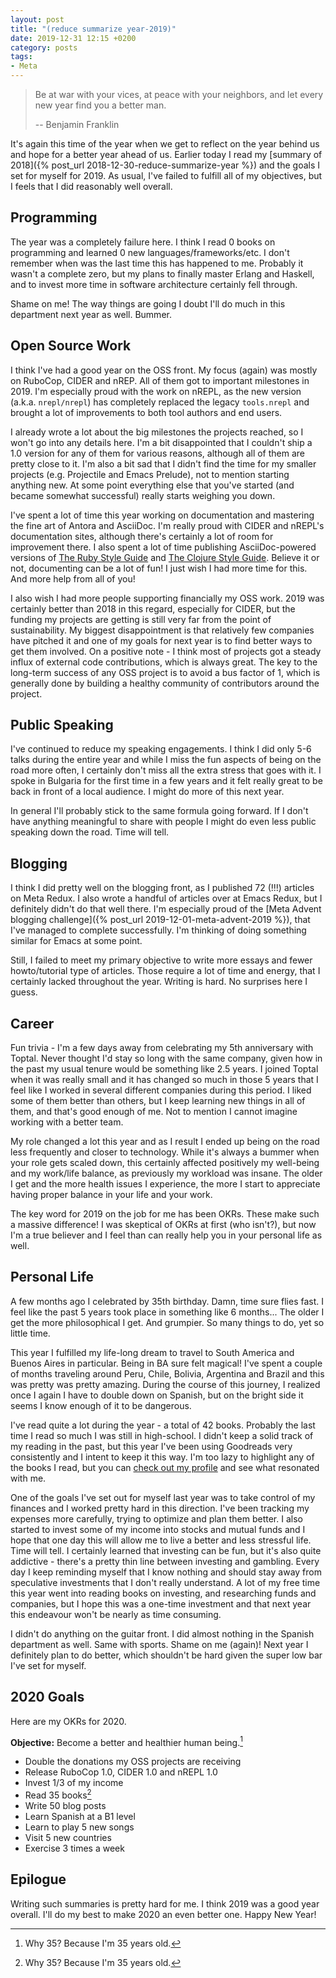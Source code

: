 ```yaml
---
layout: post
title: "(reduce summarize year-2019)"
date: 2019-12-31 12:15 +0200
category: posts
tags:
- Meta
---
```


> Be at war with your vices, at peace with your neighbors, and let every new year find you a better man.
>
> -- Benjamin Franklin

It's again this time of the year when we get to reflect on the year behind us and
hope for a better year ahead of us. Earlier today I read my [summary of 2018]({% post_url 2018-12-30-reduce-summarize-year %})
and the goals I set for myself for 2019. As usual, I've failed to fulfill all of my objectives, but I feels that I did reasonably
well overall.

<!--more-->

## Programming

The year was a completely failure here. I think I read 0 books on programming and learned 0 new languages/frameworks/etc.
I don't remember when was the last time this has happened to me. Probably it wasn't a complete zero, but my plans to finally
master Erlang and Haskell, and to invest more time in software architecture certainly fell through.

Shame on me! The way things are going I doubt I'll do much in this department next year as well. Bummer.

## Open Source Work

I think I've had a good year on the OSS front. My focus (again) was mostly on
RuboCop, CIDER and nREP. All of them got to important milestones in 2019. I'm
especially proud with the work on nREPL, as the new version
(a.k.a. `nrepl/nrepl`) has completely replaced the legacy `tools.nrepl` and
brought a lot of improvements to both tool authors and end users.

I already wrote a lot about the big milestones the projects reached, so I won't go into any details here. I'm
a bit disappointed that I couldn't ship a 1.0 version for any of them for various reasons, although all of them are
pretty close to it. I'm also a bit sad that I didn't find the time for my smaller projects (e.g. Projectile and Emacs Prelude),
not to mention starting anything new. At some point everything else that you've started (and became somewhat successful) really
starts weighing you down.

I've spent a lot of time this year working on documentation and mastering the fine art of Antora and AsciiDoc. I'm really proud with
CIDER and nREPL's documentation sites, although there's certainly a lot of room for improvement there. I also
spent a lot of time publishing AsciiDoc-powered versions of [The Ruby Style Guide](https://rubystyle.guide/) and [The Clojure Style Guide](https://guide.clojure.style/). Believe it or not, documenting can be a lot of fun! I just wish I had more time for this.
And more help from all of you!

I also wish I had more people supporting financially my OSS work. 2019 was certainly better than 2018 in this regard, especially for CIDER,
but the funding my projects are getting is still very far from the point of sustainability. My biggest disappointment is that relatively
few companies have pitched it and one of my goals for next year is to find better ways to get them involved.
On a positive note - I think most of projects got a steady influx of external code contributions, which is always great.
The key to the long-term success of any OSS project is to avoid a bus factor of 1, which is generally done by building
a healthy community of contributors around the project.

## Public Speaking

I've continued to reduce my speaking engagements. I think I did only 5-6 talks during the entire year and while I miss
the fun aspects of being on the road more often, I certainly don't miss all the extra stress that goes with it. I spoke
in Bulgaria for the first time in a few years and it felt really great to be back in front of a local audience. I might
do more of this next year.

In general I'll probably stick to the same formula going forward. If I don't have anything meaningful to share with people
I might do even less public speaking down the road. Time will tell.

## Blogging

I think I did pretty well on the blogging front, as I published 72 (!!!) articles on Meta Redux. I also wrote a handful of
articles over at Emacs Redux, but I definitely didn't do that well there. I'm especially proud of the [Meta Advent blogging
challenge]({% post_url 2019-12-01-meta-advent-2019 %}), that I've managed to complete successfully.
I'm thinking of doing something similar for Emacs at some point.

Still, I failed to meet my primary objective to write more essays and fewer howto/tutorial type of articles. Those require
a lot of time and energy, that I certainly lacked throughout the year. Writing is hard. No surprises here I guess.

## Career

Fun trivia - I'm a few days away from celebrating my 5th anniversary with Toptal. Never thought I'd stay so long with the
same company, given how in the past my usual tenure would be something like 2.5 years. I joined Toptal when it was
really small and it has changed so much in those 5 years that I feel like I worked in several different companies during
this period. I liked some of them better than others, but I keep learning new things in all of them, and that's good enough of me.
Not to mention I cannot imagine working with a better team.

My role changed a lot this year and as I result I ended up being on the road less frequently and closer to technology.
While it's always a bummer when your role gets scaled down, this certainly affected positively my well-being and my
work/life balance, as previously my workload was insane. The older I get and the more health issues I experience,
the more I start to appreciate having proper balance in your life and your work.

The key word for 2019 on the job for
me has been OKRs. These make such a massive difference! I was skeptical of OKRs at first (who isn't?), but
now I'm a true believer and I feel than can really help you in your personal life as well.

## Personal Life

A few months ago I celebrated by 35th birthday. Damn, time sure flies fast.
I feel like the past 5 years took place in something like 6 months...
The older I get the more philosophical I get. And grumpier. So many things to do, yet
so little time.

This year I fulfilled my life-long dream to travel to South America and Buenos
Aires in particular.  Being in BA sure felt magical! I've spent a couple of
months traveling around Peru, Chile, Bolivia, Argentina and Brazil and this was
pretty was pretty amazing. During the course of this journey, I realized once I again I have
to double down on Spanish, but on the bright side it seems I know enough of it
to be dangerous.

I've read quite a lot during the year - a total of 42 books. Probably the last
time I read so much I was still in high-school.  I didn't keep a solid track of
my reading in the past, but this year I've been using Goodreads very
consistently and I intent to keep it this way. I'm too lazy to highlight any of
the books I read, but you can [check out my
profile](https://www.goodreads.com/user/year_in_books/2019/7809721) and see what
resonated with me.

One of the goals I've set out for myself last year was to take control of my
finances and I worked pretty hard in this direction.  I've been tracking my
expenses more carefully, trying to optimize and plan them better. I also started
to invest some of my income into stocks and mutual funds and I hope that one day
this will allow me to live a better and less stressful life. Time will tell. I
certainly learned that investing can be fun, but it's also quite addictive -
there's a pretty thin line between investing and gambling. Every day I keep
reminding myself that I know nothing and should stay away from speculative
investments that I don't really understand. A lot of my free time this year went
into reading books on investing, and researching funds and companies, but I hope
this was a one-time investment and that next year this endeavour won't be nearly
as time consuming.

I didn't do anything on the guitar front. I did almost nothing in the Spanish department as well. Same with sports.
Shame on me (again)! Next year I definitely plan to do better, which shouldn't be hard given the super low bar I've set for myself.

## 2020 Goals

Here are my OKRs for 2020.

**Objective:** Become a better and healthier human being.[^2]

* Double the donations my OSS projects are receiving
* Release RuboCop 1.0, CIDER 1.0 and nREPL 1.0
* Invest 1/3 of my income
* Read 35 books[^2]
* Write 50 blog posts
* Learn Spanish at a B1 level
* Learn to play 5 new songs
* Visit 5 new countries
* Exercise 3 times a week

## Epilogue

Writing such summaries is pretty hard for me.
I think 2019 was a good year overall. I'll do my best to make 2020 an even
better one. Happy New Year!

[^1]: I know it's a bad objective, but bear with me.
[^2]: Why 35? Because I'm 35 years old.

